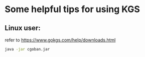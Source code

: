# Some helpful tips for using KGS

## Linux user:
refer to https://www.gokgs.com/help/downloads.html
```bash
java -jar cgoban.jar
```
